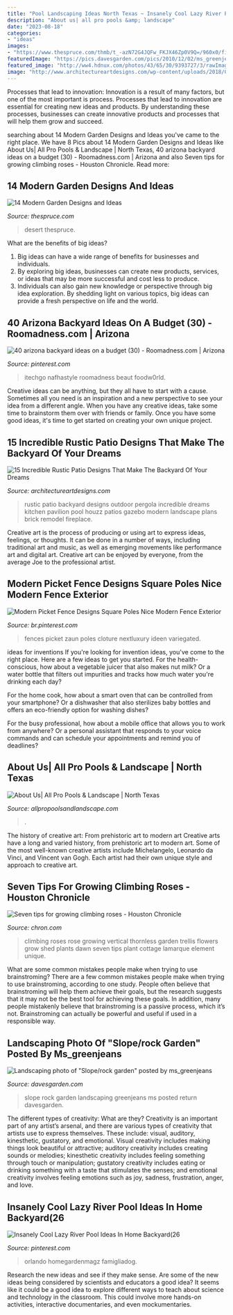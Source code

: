 ```yaml
---
title: "Pool Landscaping Ideas North Texas ~ Insanely Cool Lazy River Pool Ideas In Home Backyard(26"
description: "About us| all pro pools &amp; landscape"
date: "2023-08-18"
categories:
- "ideas"
images:
- "https://www.thespruce.com/thmb/t_-azN72G4JQFw_FKJX46Zp0V9Q=/960x0/filters:no_upscale():max_bytes(150000):strip_icc()/landview-68c7b12b956d4eb19983dda7ece3ea60.jpg"
featuredImage: "https://pics.davesgarden.com/pics/2010/12/02/ms_greenjeans/224ddd.jpg"
featured_image: "http://ww4.hdnux.com/photos/43/65/30/9393727/3/rawImage.jpg"
image: "http://www.architectureartdesigns.com/wp-content/uploads/2018/04/15-Incredible-Rustic-Patio-Designs-That-Make-The-Backyard-Of-Your-Dreams-5.jpg"
---
```



Processes that lead to innovation:
Innovation is a result of many factors, but one of the most important is process. Processes that lead to innovation are essential for creating new ideas and products. By understanding these processes, businesses can create innovative products and processes that will help them grow and succeed.

	

		
searching about 14 Modern Garden Designs and Ideas you've came to the right place. We have 8 Pics about 14 Modern Garden Designs and Ideas like About Us| All Pro Pools &amp; Landscape | North Texas, 40 arizona backyard ideas on a budget (30) - Roomadness.com | Arizona and also Seven tips for growing climbing roses - Houston Chronicle. Read more:
		
    
## 14 Modern Garden Designs And Ideas

<img loading=lazy src="https://www.thespruce.com/thmb/t_-azN72G4JQFw_FKJX46Zp0V9Q=/960x0/filters:no_upscale():max_bytes(150000):strip_icc()/landview-68c7b12b956d4eb19983dda7ece3ea60.jpg" onerror="this.onerror=null;this.src='https://tse4.mm.bing.net/th?id=OIP.aNkLO5gmajpGprcFnshicAHaHY&amp;pid=15.1';" alt="14 Modern Garden Designs and Ideas">

_Source: thespruce.com_

>desert thespruce. 

	

What are the benefits of big ideas?
1. Big ideas can have a wide range of benefits for businesses and individuals. 
2. By exploring big ideas, businesses can create new products, services, or ideas that may be more successful and cost less to produce. 
3. Individuals can also gain new knowledge or perspective through big idea exploration. By shedding light on various topics, big ideas can provide a fresh perspective on life and the world.

    
## 40 Arizona Backyard Ideas On A Budget (30) - Roomadness.com | Arizona

<img loading=lazy src="https://i.pinimg.com/736x/9f/97/69/9f976980d40b896a2abc5f1bdd7aed15.jpg" onerror="this.onerror=null;this.src='https://tse1.mm.bing.net/th?id=OIP.718OhJHb5wB1rWyPe-V5KQHaFW&amp;pid=15.1';" alt="40 arizona backyard ideas on a budget (30) - Roomadness.com | Arizona">

_Source: pinterest.com_

>itechgo nafhastyle roomadness beaut foodw0rld. 

	

Creative ideas can be anything, but they all have to start with a cause. Sometimes all you need is an inspiration and a new perspective to see your idea from a different angle. When you have any creative ideas, take some time to brainstorm them over with friends or family. Once you have some good ideas, it's time to get started on creating your own unique project.

    
## 15 Incredible Rustic Patio Designs That Make The Backyard Of Your Dreams

<img loading=lazy src="http://www.architectureartdesigns.com/wp-content/uploads/2018/04/15-Incredible-Rustic-Patio-Designs-That-Make-The-Backyard-Of-Your-Dreams-5.jpg" onerror="this.onerror=null;this.src='https://tse2.mm.bing.net/th?id=OIP.nwIIDl7t0TAjnyohA6EJFgHaEy&amp;pid=15.1';" alt="15 Incredible Rustic Patio Designs That Make The Backyard Of Your Dreams">

_Source: architectureartdesigns.com_

>rustic patio backyard designs outdoor pergola incredible dreams kitchen pavilion pool houzz patios gazebo modern landscape plans brick remodel fireplace. 

	

Creative art is the process of producing or using art to express ideas, feelings, or thoughts. It can be done in a number of ways, including traditional art and music, as well as emerging movements like performance art and digital art. Creative art can be enjoyed by everyone, from the average Joe to the professional artist.

    
## Modern Picket Fence Designs Square Poles Nice Modern Fence Exterior

<img loading=lazy src="https://i.pinimg.com/736x/4d/44/57/4d4457120dd9a4304284fb003f64eeb3.jpg" onerror="this.onerror=null;this.src='https://tse1.mm.bing.net/th?id=OIP.dwTKpDJfEry0WueTXMwFKQHaHa&amp;pid=15.1';" alt="Modern Picket Fence Designs Square Poles Nice Modern Fence Exterior">

_Source: br.pinterest.com_

>fences picket zaun poles cloture nextluxury ideen variegated. 

	

ideas for inventions
If you're looking for invention ideas, you've come to the right place. Here are a few ideas to get you started.
For the health-conscious, how about a vegetable juicer that also makes nut milk? Or a water bottle that filters out impurities and tracks how much water you're drinking each day?

For the home cook, how about a smart oven that can be controlled from your smartphone? Or a dishwasher that also sterilizes baby bottles and offers an eco-friendly option for washing dishes?

For the busy professional, how about a mobile office that allows you to work from anywhere? Or a personal assistant that responds to your voice commands and can schedule your appointments and remind you of deadlines?

    
## About Us| All Pro Pools &amp; Landscape | North Texas

<img loading=lazy src="https://allpropoolsandlandscape.com/wp-content/uploads/2019/12/About-Us-Header.jpg" onerror="this.onerror=null;this.src='https://tse4.mm.bing.net/th?id=OIP.9fm4iHxGSNQPJGf2AhRa8AHaE5&amp;pid=15.1';" alt="About Us| All Pro Pools &amp; Landscape | North Texas">

_Source: allpropoolsandlandscape.com_

>. 

	

The history of creative art: From prehistoric art to modern art
Creative arts have a long and varied history, from prehistoric art to modern art. Some of the most well-known creative artists include Michelangelo, Leonardo da Vinci, and Vincent van Gogh. Each artist had their own unique style and approach to creative art.

    
## Seven Tips For Growing Climbing Roses - Houston Chronicle

<img loading=lazy src="http://ww4.hdnux.com/photos/43/65/30/9393727/3/rawImage.jpg" onerror="this.onerror=null;this.src='https://tse3.mm.bing.net/th?id=OIP.z-h0LqRMWbe47rKk_9duNAHaL1&amp;pid=15.1';" alt="Seven tips for growing climbing roses - Houston Chronicle">

_Source: chron.com_

>climbing roses rose growing vertical thornless garden trellis flowers grow shed plants dawn seven tips plant cottage lamarque element unique. 

	

What are some common mistakes people make when trying to use brainstroming?
There are a few common mistakes people make when trying to use brainstroming, according to one study. People often believe that brainstroming will help them achieve their goals, but the research suggests that it may not be the best tool for achieving these goals. In addition, many people mistakenly believe that brainstroming is a passive process, which it’s not. Brainstroming can actually be powerful and useful if used in a responsible way.

    
## Landscaping Photo Of &quot;Slope/rock Garden&quot; Posted By Ms_greenjeans

<img loading=lazy src="https://pics.davesgarden.com/pics/2010/12/02/ms_greenjeans/224ddd.jpg" onerror="this.onerror=null;this.src='https://tse3.mm.bing.net/th?id=OIP.NgOUb9_8O8HV3_A4ZTNADwHaFj&amp;pid=15.1';" alt="Landscaping photo of &quot;Slope/rock garden&quot; posted by ms_greenjeans">

_Source: davesgarden.com_

>slope rock garden landscaping greenjeans ms posted return davesgarden. 

	

The different types of creativity: What are they?
Creativity is an important part of any artist’s arsenal, and there are various types of creativity that artists use to express themselves. These include: visual, auditory, kinesthetic, gustatory, and emotional. Visual creativity includes making things look beautiful or attractive; auditory creativity includes creating sounds or melodies; kinesthetic creativity includes feeling something through touch or manipulation; gustatory creativity includes eating or drinking something with a taste that stimulates the senses; and emotional creativity involves feeling emotions such as joy, sadness, frustration, anger, and love.

    
## Insanely Cool Lazy River Pool Ideas In Home Backyard(26

<img loading=lazy src="https://i.pinimg.com/736x/66/28/15/66281525b39d2e7f9ffb15aa1c6571cd.jpg" onerror="this.onerror=null;this.src='https://tse3.mm.bing.net/th?id=OIP.B24kX9tWJQ6qs-ScdvfGcQHaFi&amp;pid=15.1';" alt="Insanely Cool Lazy River Pool Ideas In Home Backyard(26">

_Source: pinterest.com_

>orlando homegardenmagz famigliadog. 

	

Research the new ideas and see if they make sense.
Are some of the new ideas being considered by scientists and educators a good idea? It seems like it could be a good idea to explore different ways to teach about science and technology in the classroom. This could involve more hands-on activities, interactive documentaries, and even mockumentaries.

